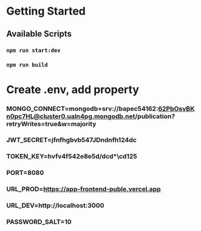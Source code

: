 # Getting Started

## Available Scripts

### `npm run start:dev`

### `npm run build`

# Create .env, add property

###  MONGO_CONNECT=mongodb+srv://bapec54162:62PbOsvBKn0pc7HL@cluster0.ualn4pg.mongodb.net/publication?retryWrites=true&w=majority
###  JWT_SECRET=jfnfhgbvb547JDndnfh124dc
###  TOKEN_KEY=hvfv4f542e8e5d/dcd*\cd125
###  PORT=8080
###  URL_PROD=https://app-frontend-puble.vercel.app
###  URL_DEV=http://localhost:3000
###  PASSWORD_SALT=10

